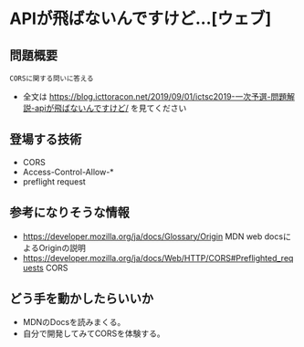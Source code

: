 # APIが飛ばないんですけど...[ウェブ]
## 問題概要
```
CORSに関する問いに答える
```
- 全文は https://blog.icttoracon.net/2019/09/01/ictsc2019-一次予選-問題解説-apiが飛ばないんですけど/ を見てください

## 登場する技術
- CORS
- Access-Control-Allow-*
- preflight request

## 参考になりそうな情報
- https://developer.mozilla.org/ja/docs/Glossary/Origin MDN web docsによるOriginの説明
- https://developer.mozilla.org/ja/docs/Web/HTTP/CORS#Preflighted_requests CORS

## どう手を動かしたらいいか
- MDNのDocsを読みまくる。
- 自分で開発してみてCORSを体験する。